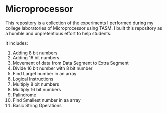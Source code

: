 # Microprocessor
This repository is a collection of the experiments I performed during my college laboratories of Microprocessor using TASM. I built this repository as a humble and unpretentious effort to help students. 

It includes:
1. Adding 8 bit numbers
2. Adding 16 bit numbers
3. Movement of data from Data Segment to Extra Segment
4. Divide 16 bit number with 8 bit number
5. Find Larget number in an array
6. Logical Instructions
7. Multiply 8 bit numbers
8. Multiply 16 bit numbers
9. Palindrome
10. Find Smallest number in aa array
11. Basic String Operations

